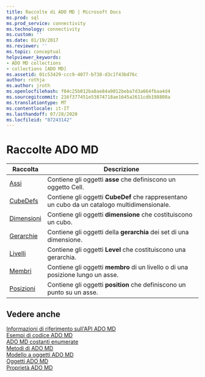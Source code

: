 ```yaml
---
title: Raccolte di ADO MD | Microsoft Docs
ms.prod: sql
ms.prod_service: connectivity
ms.technology: connectivity
ms.custom: ''
ms.date: 01/19/2017
ms.reviewer: ''
ms.topic: conceptual
helpviewer_keywords:
- ADO MD collections
- collections [ADO MD]
ms.assetid: 01c53429-ccc9-4077-b738-d3c1f43bd76c
author: rothja
ms.author: jroth
ms.openlocfilehash: f04c25b012ba8ae84a9012beba7d3a664fbaa4d4
ms.sourcegitcommit: 216f377451e53874718ae1645a2611cdb198808a
ms.translationtype: MT
ms.contentlocale: it-IT
ms.lasthandoff: 07/28/2020
ms.locfileid: "87243142"
---
```

# <a name="ado-md-collections"></a>Raccolte ADO MD

|Raccolta|Descrizione|  
|-|-|  
|[Assi](../../../ado/reference/ado-md-api/axes-collection-ado-md.md)|Contiene gli oggetti **asse** che definiscono un oggetto Cell.|  
|[CubeDefs](../../../ado/reference/ado-md-api/cubedef-object-ado-md.md)|Contiene gli oggetti **CubeDef** che rappresentano un cubo da un catalogo multidimensionale.|  
|[Dimensioni](../../../ado/reference/ado-md-api/dimension-object-ado-md.md)|Contiene gli oggetti **dimensione** che costituiscono un cubo.|  
|[Gerarchie](../../../ado/reference/ado-md-api/hierarchy-object-ado-md.md)|Contiene gli oggetti della **gerarchia** dei set di una dimensione.|  
|[Livelli](../../../ado/reference/ado-md-api/level-object-ado-md.md)|Contiene gli oggetti **Level** che costituiscono una gerarchia.|  
|[Membri](../../../ado/reference/ado-md-api/members-collection-ado-md.md)|Contiene gli oggetti **membro** di un livello o di una posizione lungo un asse.|  
|[Posizioni](../../../ado/reference/ado-md-api/positions-collection-ado-md.md)|Contiene gli oggetti **position** che definiscono un punto su un asse.|  
  
## <a name="see-also"></a>Vedere anche  
 [Informazioni di riferimento sull'API ADO MD](../../../ado/reference/ado-md-api/ado-md-api-reference.md)   
 [Esempi di codice ADO MD](../../../ado/reference/ado-md-api/ado-md-code-examples.md)   
 [ADO MD costanti enumerate](../../../ado/reference/ado-md-api/ado-md-enumerated-constants.md)   
 [Metodi di ADO MD](../../../ado/reference/ado-md-api/ado-md-methods.md)   
 [Modello a oggetti ADO MD](../../../ado/reference/ado-md-api/ado-md-object-model.md)   
 [Oggetti ADO MD](../../../ado/reference/ado-md-api/ado-md-objects.md)   
 [Proprietà ADO MD](../../../ado/reference/ado-md-api/ado-md-properties.md)
